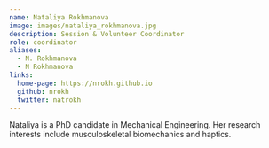 ```yaml
---
name: Nataliya Rokhmanova
image: images/nataliya_rokhmanova.jpg
description: Session & Volunteer Coordinator
role: coordinator
aliases:
  - N. Rokhmanova
  - N Rokhmanova
links:
  home-page: https://nrokh.github.io
  github: nrokh
  twitter: natrokh
---
```


Nataliya is a PhD candidate in Mechanical Engineering.
Her research interests include musculoskeletal 
biomechanics and haptics.